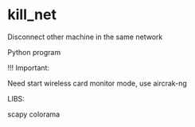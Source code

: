 # kill_net
Disconnect other machine in the same network

Python program

!!! Important:

Need start wireless card monitor mode, use aircrak-ng 


LIBS:

scapy
colorama
